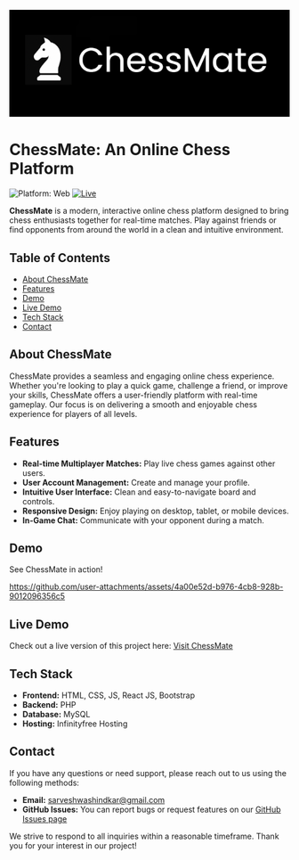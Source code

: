 ![ChessMate: Online Chess Platform](banner.png)

# ChessMate: An Online Chess Platform

![Platform: Web](https://img.shields.io/badge/platform-web-blue)
[![Live](https://img.shields.io/badge/Visit%20App-Click%20Here-white)](http://chessmate.infinityfreeapp.com/)

**ChessMate** is a modern, interactive online chess platform designed to bring chess enthusiasts together for real-time matches. Play against friends or find opponents from around the world in a clean and intuitive environment.

## Table of Contents

- [About ChessMate](#about-chessmate)
- [Features](#features)
- [Demo](#demo)
- [Live Demo](#live-demo)
- [Tech Stack](#tech-stack)
- [Contact](#contact)

## About ChessMate

ChessMate provides a seamless and engaging online chess experience. Whether you're looking to play a quick game, challenge a friend, or improve your skills, ChessMate offers a user-friendly platform with real-time gameplay. Our focus is on delivering a smooth and enjoyable chess experience for players of all levels.

## Features

* **Real-time Multiplayer Matches:** Play live chess games against other users.
* **User Account Management:** Create and manage your profile.
* **Intuitive User Interface:** Clean and easy-to-navigate board and controls.
* **Responsive Design:** Enjoy playing on desktop, tablet, or mobile devices.
* **In-Game Chat:** Communicate with your opponent during a match.

## Demo

See ChessMate in action!

https://github.com/user-attachments/assets/4a00e52d-b976-4cb8-928b-9012096356c5

## Live Demo

Check out a live version of this project here: [Visit ChessMate](http://chessmate.infinityfreeapp.com/)

## Tech Stack

* **Frontend:** HTML, CSS, JS, React JS, Bootstrap
* **Backend:** PHP
* **Database:** MySQL
* **Hosting:** Infinityfree Hosting

## Contact

If you have any questions or need support, please reach out to us using the following methods:

*   **Email:** [sarveshwashindkar@gmail.com](mailto:sarveshwashindkar@gmail.com)
*   **GitHub Issues:** You can report bugs or request features on our [GitHub Issues page](https://github.com/Sarvesh-Washindkar/ChessMate/issues)

We strive to respond to all inquiries within a reasonable timeframe. Thank you for your interest in our project!


